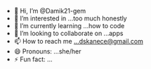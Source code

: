 - 👋 Hi, I’m @Damik21-gem
- 👀 I’m interested in ...too much honestly
- 🌱 I’m currently learning ...how to code
- 💞️ I’m looking to collaborate on ...apps
- 📫 How to reach me ...dskanece@gmail.com
- 😄 Pronouns: ...she/her
- ⚡ Fun fact: ...

<!---
Damik21-gem/Damik21-gem is a ✨ special ✨ repository because its `README.md` (this file) appears on your GitHub profile.
You can click the Preview link to take a look at your changes.
--->
